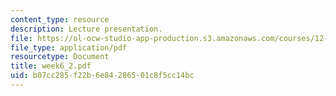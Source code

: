 ```yaml
---
content_type: resource
description: Lecture presentation.
file: https://ol-ocw-studio-app-production.s3.amazonaws.com/courses/12-163-surface-processes-and-landscape-evolution-fall-2004/b07cc285f22b6e84286501c8f5cc14bc_week6_2.pdf
file_type: application/pdf
resourcetype: Document
title: week6_2.pdf
uid: b07cc285-f22b-6e84-2865-01c8f5cc14bc
---
```

